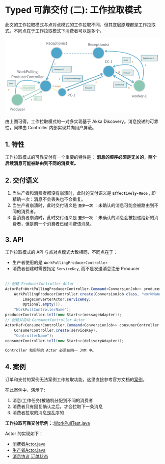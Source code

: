 # Typed 可靠交付 (二): 工作拉取模式

此文的工作拉取模式与点对点模式的工作拉取不同，但其底层原理都是工作拉取式。不同点在于工作拉取模式下消费者可以是多个。

![workpull.png](/img/workpull.png)

由上图可得，工作拉取模式的一对多实现基于 Akka Discovery。消息投递的可靠性，同样由 Controller 内部实现并向用户屏蔽。

## 1. 特性

工作拉取模式的可靠交付有一个重要的特性是： **消息的顺序必须是无关的，两个后续消息可能被路由到不同的消费者。**

## 2. 交付语义

1. 当生产者和消费者都没有崩溃时，此时的交付语义是 **`Effectively-Once`** , 即精确一次：消息不会丢失也不会重复。
2. 当生产者崩溃时，此时交付语义是 **`至少一次`** ：未确认的消息可能会被路由到不同的消费者。
3. 当消费者崩溃时，此时交付语义是 **`至少一次`** ：未确认的消息会被投递给新的消费者，但是前一个消费者已经消费该消息。

## 3. API

工作拉取模式的 API 与点对点模式大致相同，不同点在于：

- 生产者使用的是 `WorkPullingProducerController`
- 消费者创建时需要指定 `ServiceKey`, 而不是发送消息注册 Producer 

```java

// 创建 ProducerController Actor
ActorRef<WorkPullingProducerController.Command<ConversionJob>> producerController = ctx.spawn(
    WorkPullingProducerController.create(ConversionJob.class, "workManager",
        ImageConverterActor.serviceKey,
        Optional.empty()),
    "WorkPullControllerName");
producerController.tell(new Start<>(messageAdapter));
// 创建并启动 ConsumerController Actor
ActorRef<ConsumerController.Command<ConversionJob>> consumerController = ctx.spawn(
    ConsumerController.create(serviceKey),
    "ControllerName");
consumerController.tell(new Start<>(deliveryAdapter));

```

    Controller 和实际的 Actor 必须在同一 JVM 中。

## 4. 案例

订单和支付的案例无法案例工作拉取功能，这里直接参考官方文档的[案例](https://doc.akka.io/docs/akka/current/typed/reliable-delivery.html#work-pulling)。

在此案例中，演示了:

1. 消息(工作任务)被随机分配到不同的消费者
2. 消费者只有回复确认之后，才会拉取下一条消息
3. 消费者拉取的消息是乱序的

**工作拉取可靠交付示例：:**[WorkPullTest.java](/src/test/java/com/iquantex/phoenix/typedactor/guide/reliability/typed/WorkPullTest.java)

Actor 的实现如下：

- [消费者Actor.java](/src/main/java/com/iquantex/phoenix/typedactor/guide/reliability/typed/workpull/ImageConverterActor.java)
- [生产者Actor.java](/src/main/java/com/iquantex/phoenix/typedactor/guide/reliability/typed/workpull/WorkManager.java)
- [消息协议,订单状态](/src/main/java/com/iquantex/phoenix/typedactor/guide/reliability/protocol/)